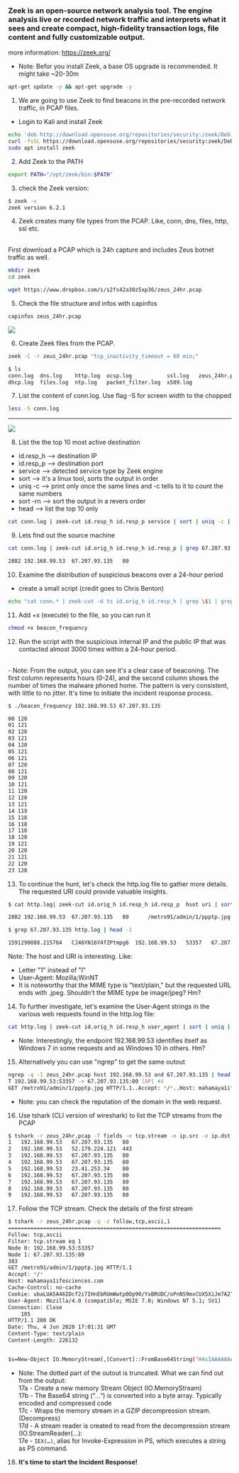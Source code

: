 ### Zeek is an open-source network analysis tool. The engine analysis live or recorded network traffic and interprets what it sees and create compact, high-fidelity transaction logs, file content and fully customizable output.
more information: https://zeek.org/




- Note: Befor you install Zeek, a base OS upgrade is recommended. It might take ~20-30m

```bash
apt-get update -y && apt-get upgrade -y
```

1. We are going to use Zeek to find beacons in the pre-recorded network traffic, in PCAP files.
- Login to Kali and install Zeek
```bash
echo 'deb http://download.opensuse.org/repositories/security:/zeek/Debian_12/ /' | sudo tee /etc/apt/sources.list.d/security:zeek.list
curl -fsSL https://download.opensuse.org/repositories/security:zeek/Debian_12/Release.key | gpg --dearmor | sudo tee /etc/apt/trusted.gpg.d/security_zeek.gpg > /dev/null
sudo apt install zeek
```


2. Add Zeek to the PATH
```bash
export PATH="/opt/zeek/bin:$PATH"
```

3. check the Zeek version:
```bash
$ zeek -v
zeek version 6.2.1
```

4. Zeek creates many file types from the PCAP. Like, conn, dns, files, http, ssl etc.
<br>
First download a PCAP which is 24h capture and includes Zeus botnet traffic as well.

```bash
mkdir zeek
cd zeek
``` 
```bash
wget https://www.dropbox.com/s/s2fs42a30z5xp36/zeus_24hr.pcap
```

5. Check the file structure and infos with capinfos
```bash
capinfos zeus_24hr.pcap
```
![](attachments/3.0-capinfo.png)

6. Create Zeek files from the PCAP.
```bash
zeek -C -r zeus_24hr.pcap "tcp_inactivity_timeout = 60 min;"

$ ls                            
conn.log  dns.log    http.log  ocsp.log           ssl.log   zeus_24hr.pcap
dhcp.log  files.log  ntp.log   packet_filter.log  x509.log
```

7. List the content of conn.log. Use flag -S for screen width to the chopped
```bash
less -S conn.log
```
---
![](attachments/3.0-zeek1.png)

8. List the the top 10 most active destination
- id.resp_h --> destination IP
- id.resp_p --> destination port
- service --> detected service type by Zeek engine
- sort --> it's a linux tool, sorts the output in order
- uniq -c --> print only once the same lines and -c tells to it to count the same numbers
- sort -rn --> sort the output in a revers order
- head --> list the top 10 only

```bash
cat conn.log | zeek-cut id.resp_h id.resp_p service | sort | uniq -c | sort -rn | head
```

9. Lets find out the source machine
```bash
cat conn.log | zeek-cut id.orig_h id.resp_h id.resp_p | grep 67.207.93.135 | sort | uniq -c

2882 192.168.99.53	67.207.93.135	80
```

10. Examine the distribution of suspicious beacons over a 24-hour period
- create a small script (credit goes to Chris Benton)

```bash
echo "cat conn.* | zeek-cut -d ts id.orig_h id.resp_h | grep \$1 | grep \$2 | sed 's/T/:/g' | cut -d ':' -f 2 | sort | uniq -c | tr -s \" \" | awk '{ print \$2 \" \" \$1}' " > beacon_frequency
```

11. Add +x (execute) to the file, so you can run it
```bash
chmod +x beacon_frequency
```

12. Run the script with the suspicious internal IP and the public IP that was contacted almost 3000 times within a 24-hour period. 
<br>
- Note: From the output, you can see it's a clear case of beaconing. The first column represents hours (0-24), and the second column shows the number of times the malware phoned home. The pattern is very consistent, with little to no jitter. It's time to initiate the incident response process.

```bash
$ ./beacon_frequency 192.168.99.53 67.207.93.135

00 120
01 121
02 120
03 121
04 120
05 121
06 121
07 120
08 121
09 120
10 121
11 120
12 120
13 121
14 119
15 118
16 118
17 118
18 120
19 121
20 120
21 121
22 120
23 120
```

13. To continue the hunt, let's check the http.log file to gather more details. The requested URI could provide valuable insights.
```bash
$ cat http.log| zeek-cut id.orig_h id.resp_h id.resp_p  hsot uri | sort | uniq -c | sort -rn | grep 67.207.93.135

2882 192.168.99.53	67.207.93.135	80		/metro91/admin/1/ppptp.jpg
```

```bash
$ grep 67.207.93.135 http.log | head -1

1591290088.215764	CJ46YN16Y4fZPtmpg6	192.168.99.53	53357	67.207.93.135	80	1	GET	mahamaya1ifesciences.com	/metro91/admin/1/ppptp.jpg	-	1.1	Mozilla/4.0 (compatible; MSIE 7.0; Windows NT 5.1; SV1)	-	0	226132	200	OK	-	-	(empty)	-FShOFB3rVJEzLNHjqk	-	text/plain
```

Note: The host and URI is interesting. Like:
- Letter "1" instead of "l"
- User-Agent: Mozilla;WinNT
- It is noteworthy that the MIME type is "text/plain," but the requested URL ends with .jpeg. Shouldn't the MIME type be image/jpeg? Hm?

14. To further investigate, let's examine the User-Agent strings in the various web requests found in the http.log file:

```bash
cat http.log | zeek-cut id.orig_h id.resp_h user_agent | sort | uniq | cut -f 1,3 | sort | uniq -c
```
- Note: Interestingly, the endpoint 192.168.99.53 identifies itself as Windows 7 in some requests and as Windows 10 in others. Hm?

15. Alternatively you can use "ngrep" to get the same outout
```bash
ngrep -q -I zeus_24hr.pcap host 192.168.99.53 and 67.207.93.135 | head -7
T 192.168.99.53:53357 -> 67.207.93.135:80 [AP] #4
GET /metro91/admin/1/ppptp.jpg HTTP/1.1..Accept: */*..Host: mahamaya1ifesciences.com..Cache-Control: no-cache..Cookie: ubaLUA5A46IDcf2i7IHnEbRUmWwtp0Op90/YxBRUDC/oPnNS9mxCUX5XiJm7A2Tn4QuEA6D5Bog5EdRtRXl0vjst19b0gdDiMzvo74tbs+FNVQmVeULxeQMp2P4u2hpqT89pODNKsaQ1O4gozn8p0I7hTJwEdTrTptpvsY+kIdk=..User-Agent
```

- Note: you can check the reputation of the domain in the web request. 

16. Use tshark (CLI version of wireshark) to list the TCP streams from the PCAP
```bash
$ tshark -r zeus_24hr.pcap -T fields -e tcp.stream -e ip.src -e ip.dst -e tcp.dstport | sort -u -n
1	192.168.99.53	67.207.93.135	80
2	192.168.99.53	52.179.224.121	443
3	192.168.99.53	67.207.93.135	80
4	192.168.99.53	67.207.93.135	80
5	192.168.99.53	23.41.253.34	80
6	192.168.99.53	67.207.93.135	80
7	192.168.99.53	67.207.93.135	80
8	192.168.99.53	67.207.93.135	80
9	192.168.99.53	67.207.93.135	80
```

17. Follow the TCP stream. Check the details of the first stream
```bash
$ tshark -r zeus_24hr.pcap -q -z follow,tcp,ascii,1
===================================================================
Follow: tcp,ascii
Filter: tcp.stream eq 1
Node 0: 192.168.99.53:53357
Node 1: 67.207.93.135:80
383
GET /metro91/admin/1/ppptp.jpg HTTP/1.1
Accept: */*
Host: mahamaya1ifesciences.com
Cache-Control: no-cache
Cookie: ubaLUA5A46IDcf2i7IHnEbRUmWwtp0Op90/YxBRUDC/oPnNS9mxCUX5XiJm7A2Tn4QuEA6D5Bog5EdRtRXl0vjst19b0gdDiMzvo74tbs+FNVQmVeULxeQMp2P4u2hpqT89pODNKsaQ1O4gozn8p0I7hTJwEdTrTptpvsY+kIdk=
User-Agent: Mozilla/4.0 (compatible; MSIE 7.0; Windows NT 5.1; SV1)
Connection: Close
	105
HTTP/1.1 200 OK
Date: Thu, 4 Jun 2020 17:01:31 GMT
Content-Type: text/plain
Content-Length: 226132


$s=New-Object IO.MemoryStream(,[Convert]::FromBase64String("H4sIAAAAAAAA..................7+T8Acav9xZNWBQA="));IEX(New-Object IO.StreamReader(New-Object IO.Compression.GzipStream($s,[IO.Compression.CompressionMode]::Decompress))).ReadToEnd();

```

- Note: The dotted part of the outout is truncated. What we can find out from the output: <br>
17a - Create a new memory Stream Object (IO.MemoryStream) <br>
17b - The Base64 string (“…“) is converted into a byte array. Typically encoded and compressed code <br>
17c - Wraps the memory stream in a GZIP decompression stream. (Decompress) <br>
17d - A stream reader is created to read from the decompression stream (IO.StreamReader(…): <br>
17e - `IEX(…)`, alias for Invoke-Expression in PS, which executes a string as PS command. 

18. **It's time to start the Incident Response!**
